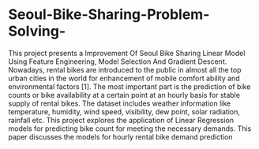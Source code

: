 # Seoul-Bike-Sharing-Problem-Solving-
This project presents a Improvement Of Seoul Bike Sharing Linear Model Using Feature Engineering, Model Selection And Gradient Descent. Nowadays, rental bikes are introduced to the public in almost all the top urban cities in the world for enhancement of mobile comfort ability and environmental factors [1]. The most important part is the prediction of bike counts or bike availability at a certain point at an hourly basis for stable supply of rental bikes. The dataset includes weather information like temperature, humidity, wind speed, visibility, dew point, solar radiation, rainfall etc. This project explores the application of Linear Regression models for predicting bike count for meeting the necessary demands. This paper discusses the models for hourly rental bike demand prediction
